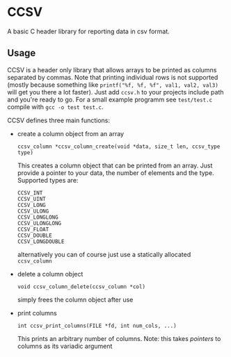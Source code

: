 # CCSV
A basic C header library for reporting data in csv format.

## Usage
CCSV is a header only library that allows arrays to be printed as columns
separated by commas. Note that printing individual rows is not supported
(mostly because something like `printf("%f, %f, %f", val1, val2, val3)` 
will get you there a lot faster).
Just add `ccsv.h` to your projects include path and you're ready to go.
For a small example programm see `test/test.c` compile with `gcc -o test test.c`.

CCSV defines three main functions:
* create a column object from an array
    ```
    ccsv_column *ccsv_column_create(void *data, size_t len, ccsv_type type) 
    ```
    This creates a column object that can be printed from an array.
    Just provide a pointer to your data, the number of elements and the type.
    Supported types are:
    ```
    CCSV_INT
    CCSV_UINT
    CCSV_LONG
    CCSV_ULONG
    CCSV_LONGLONG
    CCSV_ULONGLONG
    CCSV_FLOAT
    CCSV_DOUBLE
    CCSV_LONGDOUBLE
    ```
    alternatively you can of course just use a statically allocated `ccsv_column`

* delete a column object
    ```
    void ccsv_column_delete(ccsv_column *col)
    ```
    simply frees the column object after use

* print columns
    ```
    int ccsv_print_columns(FILE *fd, int num_cols, ...)
    ```
    This prints an arbitrary number of columns.
    Note: this takes *pointers* to columns as its variadic argument
